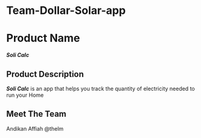 # Team-Dollar-Solar-app

# Product Name
***Soli Calc***

## Product Description
***Soli Calc*** is an app that helps you track the quantity of electricity needed to run your Home


## Meet The Team
Andikan Affiah @thelm